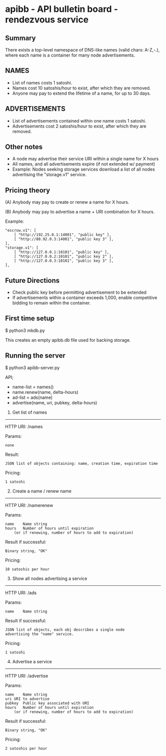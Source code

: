 
apibb - API bulletin board - rendezvous service
===============================================

Summary
-------
There exists a top-level namespace of DNS-like names (valid chars: A-Z,-.),
where each name is a container for many node advertisements.

NAMES
-----
* List of names costs 1 satoshi.
* Names cost 10 satoshis/hour to exist, after which they are removed.
* Anyone may pay to extend the lifetime of a name, for up to 30 days.

ADVERTISEMENTS
--------------
* List of advertisements contained within one name costs 1 satoshi.
* Advertisements cost 2 satoshis/hour to exist, after which they are removed.

Other notes
-----------
* A node may advertise their service URI within a single name for X hours
* All names, and all advertisements expire (if not extended w/ payment)
* Example:  Nodes seeking storage services download a list of all nodes
    advertising the "storage.v1" service.

Pricing theory
--------------
(A) Anybody may pay to create or renew a name for X hours.

(B) Anybody may pay to advertise a name + URI combination for X hours.


Example:

	"escrow.v1": [
		[ "http://192.25.0.1:14001", "public key" ],
		[ "http://88.92.0.3:14001", "public key 3" ],
	],
	"storage.v1": [
		[ "http://127.0.0.1:10101", "public key" ],
		[ "http://127.0.0.2:10101", "public key 2" ],
		[ "http://127.0.0.3:10101", "public key 3" ],
	],


Future Directions
-----------------
* Check public key before permitting advertisement to be extended
* If advertisements within a container exceeds 1,000, enable competitive
  bidding to remain within the container.



First time setup
----------------
$ python3 mkdb.py

This creates an empty apibb.db file used for backing storage.


Running the server
------------------
$ python3 apibb-server.py


API;

* name-list = names()
* name.renew(name, delta-hours)
* ad-list = ads(name)
* advertise(name, uri, pubkey, delta-hours)



1. Get list of names
--------------------

HTTP URI: /names

Params:

	none

Result:

	JSON list of objects containing: name, creation time, expiration time

Pricing:

	1 satoshi


2. Create a name / renew name
-----------------------------

HTTP URI: /namerenew

Params:

	name	Name string
	hours	Number of hours until expiration
		(or if renewing, number of hours to add to expiration)

Result if successful:

	Binary string, "OK"

Pricing:

	10 satoshis per hour


3. Show all nodes advertising a service
---------------------------------------

HTTP URI: /ads

Params:

	name	Name string

Result if successful:

	JSON list of objects, each obj describes a single node
	advertising the "name" service.

Pricing:

	1 satoshi


4. Advertise a service
----------------------

HTTP URI: /advertise

Params:

	name	Name string
	uri	URI to advertise
	pubkey	Public key associated with URI
	hours	Number of hours until expiration
		(or if renewing, number of hours to add to expiration)

Result if successful:

	Binary string, "OK"

Pricing:

	2 satoshis per hour

